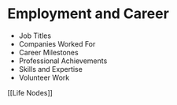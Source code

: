 # Employment and Career

- Job Titles
- Companies Worked For
- Career Milestones
- Professional Achievements
- Skills and Expertise
- Volunteer Work

[[Life Nodes]]
